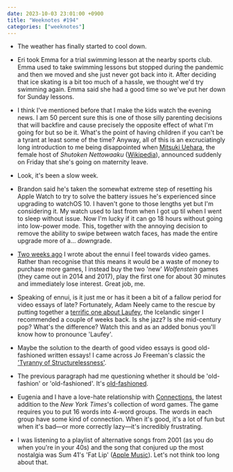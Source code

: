 ```yaml
---
date: 2023-10-03 23:01:00 +0900
title: "Weeknotes #194"
categories: ["weeknotes"]
---
```


- The weather has finally started to cool down.

- Eri took Emma for a trial swimming lesson at the nearby sports club. Emma used to take swimming lessons but stopped during the pandemic and then we moved and she just never got back into it. After deciding that ice skating is a bit too much of a hassle, we thought we'd try swimming again. Emma said she had a good time so we've put her down for Sunday lessons.

- I think I've mentioned before that I make the kids watch the evening news. I am 50 percent sure this is one of those silly parenting decisions that will backfire and cause precisely the opposite effect of what I'm going for but so be it. What's the point of having children if you can't be a tyrant at least some of the time? Anyway, all of this is an excruciatingly long introduction to me being disappointed when [Mitsuki Uehara](https://www6.nhk.or.jp/a-room/search/detail.html?i=621), the female host of _Shutoken Nettowaaku_ ([Wikipedia](https://ja.wikipedia.org/wiki/首都圏ネットワーク)), announced suddenly on Friday that she's going on maternity leave.

- Look, it's been a slow week.

- Brandon said he's taken the somewhat extreme step of resetting his Apple Watch to try to solve the battery issues he's experienced since upgrading to watchOS 10. I haven't gone to those lengths yet but I'm considering it. My watch used to last from when I got up til when I went to sleep without issue. Now I'm lucky if it can go 18 hours without going into low-power mode. This, together with the annoying decision to remove the ability to swipe between watch faces, has made the entire upgrade more of a... <em>down</em>grade.

- [Two weeks ago](https://updates.inqk.net/post/1695127680.html) I wrote about the ennui I feel towards video games. Rather than recognise that this means it would be a waste of money to purchase more games, I instead buy the two 'new' _Wolfenstein_ games (they came out in 2014 and 2017), play the first one for about 30 minutes and immediately lose interest. Great job, me.

- Speaking of ennui, is it just me or has it been a bit of a fallow period for video essays of late? Fortunately, Adam Neely came to the rescue by putting together a [terrific one about Laufey](https://youtu.be/68zOvCLwcL8), the Icelandic singer I recommended a couple of weeks back. Is she jazz? Is she mid-century pop? What's the difference? Watch this and as an added bonus you'll know how to pronounce 'Laufey'.

- Maybe the solution to the dearth of good video essays is good old-fashioned written essays! I came across Jo Freeman's classic the ['Tyranny of Structurelessness'](https://www.jofreeman.com/joreen/tyranny.htm).

- The previous paragraph had me questioning whether it should be 'old-fashion' or 'old-fashioned'. It's [old-fashioned](https://grammarist.com/spelling/old-fashioned-or-old-fashion/).

- Eugenia and I have a love-hate relationship with [Connections](https://www.nytimes.com/games/connections), the latest addition to the _New York Times_'s collection of word games. The game requires you to put 16 words into 4-word groups. The words in each group have some kind of connection. When it's good, it's a lot of fun but when it's bad—or more correctly lazy—it's incredibly frustrating.

- I was listening to a playlist of alternative songs from 2001 (as you do when you're in your 40s) and the song that conjured up the most nostalgia was Sum 41's 'Fat Lip' ([Apple Music](https://music.apple.com/us/album/fat-lip/1440920798?i=1440921141)). Let's not think too long about that.
